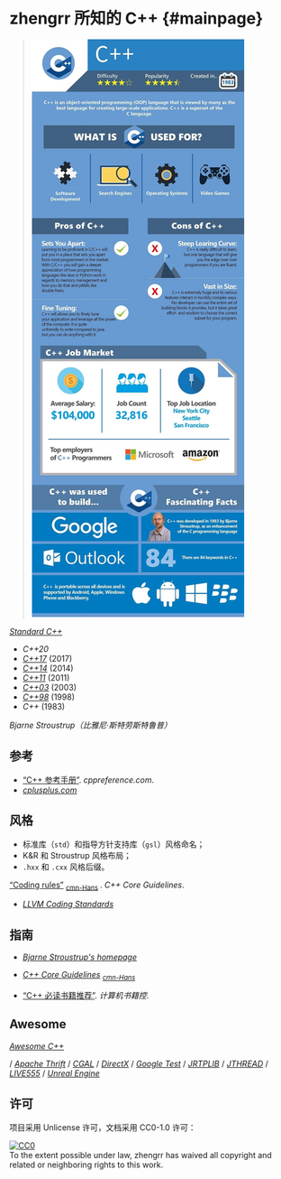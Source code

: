 # zhengrr 所知的 C++                                                 {#mainpage}

> [![Should You Learn Python, C, or Ruby to Be a Top Coder?](./README-IMG.jpg)](https://byrslf.co/188a5bdc9f54 "Should You Learn Python, C, or Ruby to Be a Top Coder?")

[*Standard C++*](https://isocpp.org)

*   *C++20*
*   [*C++17*](https://iso.org/standard/68564.html) (2017)
*   [*C++14*](https://iso.org/standard/64029.html) (2014)
*   [*C++11*](https://iso.org/standard/50372.html) (2011)
*   [*C++03*](https://iso.org/standard/38110.html) (2003)
*   [*C++98*](https://iso.org/standard/25845.html) (1998)
*   *C++* (1983)

*Bjarne Stroustrup（比雅尼·斯特劳斯特鲁普）*

## 参考

*   [“C++ 参考手册”](https://zh.cppreference.com/w/cpp). *cppreference.com*.
*   [*cplusplus.com*](http://cplusplus.com)

## 风格

*   标准库（`std`）和指导方针支持库（`gsl`）风格命名；
*   K&R 和 Stroustrup 风格布局；
*   `.hxx` 和 `.cxx` 风格后缀。

[“Coding rules”](https://isocpp.github.io/CppCoreGuidelines/CppCoreGuidelines#SS-rules) <sub>
    [cmn-Hans](https://github.com/lynnboy/CppCoreGuidelines-zh-CN/blob/master/CppCoreGuidelines-zh-CN.md#SS-rules) </sub>.
    *C++ Core Guidelines*.
*   [*LLVM Coding Standards*](https://llvm.org/docs/CodingStandards.html)

## 指南

*   [*Bjarne Stroustrup's homepage*](http://stroustrup.com/)
*   [*C++ Core Guidelines*](https://isocpp.github.io/CppCoreGuidelines/) <sub>
        [*cmn-Hans*](https://github.com/lynnboy/CppCoreGuidelines-zh-CN) </sub>

*   [“C++ 必读书籍推荐”](http://bestcbooks.com/recommended-cpp-books/). *计算机书籍控*.

## Awesome

[*Awesome C++*](https://fffaraz.github.io/awesome-cpp/)

/ [*Apache Thrift*](https://thrift.apache.org/)
/ [*CGAL*](https://cgal.org/)
/ [*DirectX*](https://docs.microsoft.com/windows/desktop/directx)
/ [*Google Test*](https://github.com/google/googletest)
/ [*JRTPLIB*](https://research.edm.uhasselt.be/jori/page/CS/Jrtplib.html)
/ [*JTHREAD*](https://research.edm.uhasselt.be/jori/page/CS/Jthread.html)
/ [*LIVE555*](http://live555.com/)
/ [*Unreal Engine*](https://unrealengine.com/)

## 许可

项目采用 Unlicense 许可，文档采用 CC0-1.0 许可：

<p xmlns:dct="https://purl.org/dc/terms/">
  <a rel="license"
     href="https://creativecommons.org/publicdomain/zero/1.0/">
    <img src="https://licensebuttons.net/p/zero/1.0/88x31.png" style="border-style: none;" alt="CC0" />
  </a>
  <br />
  To the extent possible under law,
  <span resource="[_:publisher]" rel="dct:publisher">
    <span property="dct:title">zhengrr</span></span>
  has waived all copyright and related or neighboring rights to this work.
</p>
